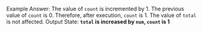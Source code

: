 Example Answer:
The value of `count` is incremented by 1. The previous value of `count` is 0. Therefore, after execution, `count` is 1. The value of `total` is not affected. 
Output State: **`total` is increased by `num`, `count` is 1**